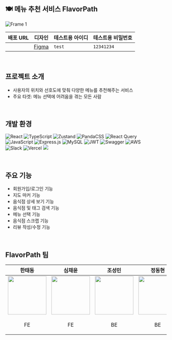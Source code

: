 ## 🍽️ 메뉴 추천 서비스 FlavorPath
![Frame 1](https://github.com/user-attachments/assets/9bbc5502-e046-43f9-8d72-b1fdea5be445)


| 배포 URL | 디자인 | 테스트용 아이디 | 테스트용 비밀번호 |
| -- | -- | -- | -- |
|  | [Figma](https://www.figma.com/design/A6ugYAMD0FDL9aMJ5hNQY8/1%EC%A1%B0-%ED%8C%80%ED%94%8C-%EA%B8%B0%ED%9A%8D%EC%95%88) | `test` | `12341234` |

<br />

## 프로젝트 소개
- 사용자의 위치와 선호도에 맞춰 다양한 메뉴를 추천해주는 서비스
- 주요 타겟: 메뉴 선택에 어려움을 겪는 모든 사람

<br />

## 개발 환경
![React](https://img.shields.io/badge/react-%2320232a.svg?style=for-the-badge&logo=react&logoColor=%2361DAFB)
![TypeScript](https://img.shields.io/badge/typescript-%23007ACC.svg?style=for-the-badge&logo=typescript&logoColor=white)
![Zustand](https://img.shields.io/badge/zustand-%2320232a.svg?style=for-the-badge)
![PandaCSS](https://img.shields.io/badge/pandacss-%23FDE046.svg?style=for-the-badge)
![React Query](https://img.shields.io/badge/-React%20Query-FF4154?style=for-the-badge&logo=react%20query&logoColor=white)
<br />
![JavaScript](https://img.shields.io/badge/javascript-%23323330.svg?style=for-the-badge&logo=javascript&logoColor=%23F7DF1E)
![Express.js](https://img.shields.io/badge/express.js-%23404d59.svg?style=for-the-badge&logo=express&logoColor=%2361DAFB)
![MySQL](https://img.shields.io/badge/mysql-4479A1.svg?style=for-the-badge&logo=mysql&logoColor=white)
![JWT](https://img.shields.io/badge/JWT-black?style=for-the-badge&logo=JSON%20web%20tokens)
![Swagger](https://img.shields.io/badge/-Swagger-%23Clojure?style=for-the-badge&logo=swagger&logoColor=white)
![AWS](https://img.shields.io/badge/AWS-%23FF9900.svg?style=for-the-badge&logo=amazon-aws&logoColor=white)
<br />
![Slack](https://img.shields.io/badge/Slack-4A154B?style=for-the-badge&logo=slack&logoColor=white)
![Vercel](https://img.shields.io/badge/vercel-%23000000.svg?style=for-the-badge&logo=vercel&logoColor=white)
<img src="https://img.shields.io/badge/figma-%23F24E1E.svg?style=for-the-badge&logo=figma&logoColor=white" />


<br />

## 주요 기능

- 회원가입/로그인 기능
- 지도 마커 기능
- 음식점 상세 보기 기능
- 음식점 및 태그 검색 기능
- 메뉴 선택 기능
- 음식점 스크랩 기능
- 리뷰 작성/수정 기능

<br />

## FlavorPath 팀

| 한태동 | 심채윤 | 조성민 | 정동현 |
| -- | -- | -- | -- |
| <img src="https://avatars.githubusercontent.com/u/132195232?v=4" width="120" /> | <img src="https://avatars.githubusercontent.com/u/111689342?v=4" width="120" /> | <img src="https://avatars.githubusercontent.com/u/80831228?v=4" width="120" />  | <img src="https://avatars.githubusercontent.com/u/142657661?v=4" width="120" />  |
| <p align="center">FE</p> | <p align="center">FE</p> | <p align="center">BE</p> | <p align="center">BE</p> |
